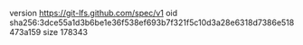 version https://git-lfs.github.com/spec/v1
oid sha256:3dce55a1d3b6be1e36f538ef693b7f321f5c10d3a28e6318d7386e518473a159
size 178343
